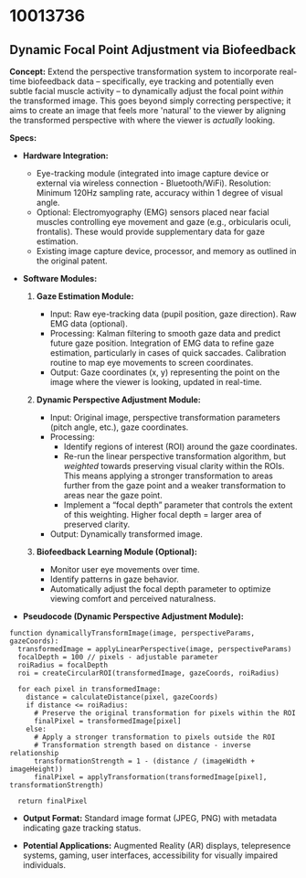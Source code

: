 # 10013736

## Dynamic Focal Point Adjustment via Biofeedback

**Concept:** Extend the perspective transformation system to incorporate real-time biofeedback data – specifically, eye tracking and potentially even subtle facial muscle activity – to dynamically adjust the focal point *within* the transformed image. This goes beyond simply correcting perspective; it aims to create an image that feels more 'natural' to the viewer by aligning the transformed perspective with where the viewer is *actually* looking.

**Specs:**

*   **Hardware Integration:**
    *   Eye-tracking module (integrated into image capture device or external via wireless connection - Bluetooth/WiFi). Resolution: Minimum 120Hz sampling rate, accuracy within 1 degree of visual angle.
    *   Optional: Electromyography (EMG) sensors placed near facial muscles controlling eye movement and gaze (e.g., orbicularis oculi, frontalis). These would provide supplementary data for gaze estimation.
    *   Existing image capture device, processor, and memory as outlined in the original patent.

*   **Software Modules:**

    1.  **Gaze Estimation Module:**
        *   Input: Raw eye-tracking data (pupil position, gaze direction). Raw EMG data (optional).
        *   Processing: Kalman filtering to smooth gaze data and predict future gaze position.  Integration of EMG data to refine gaze estimation, particularly in cases of quick saccades.  Calibration routine to map eye movements to screen coordinates.
        *   Output:  Gaze coordinates (x, y) representing the point on the image where the viewer is looking, updated in real-time.

    2.  **Dynamic Perspective Adjustment Module:**
        *   Input: Original image, perspective transformation parameters (pitch angle, etc.), gaze coordinates.
        *   Processing:
            *   Identify regions of interest (ROI) around the gaze coordinates.
            *   Re-run the linear perspective transformation algorithm, but *weighted* towards preserving visual clarity within the ROIs. This means applying a stronger transformation to areas further from the gaze point and a weaker transformation to areas near the gaze point.
            *   Implement a “focal depth” parameter that controls the extent of this weighting. Higher focal depth = larger area of preserved clarity.
        *   Output: Dynamically transformed image.

    3.  **Biofeedback Learning Module (Optional):**
        *   Monitor user eye movements over time.
        *   Identify patterns in gaze behavior.
        *   Automatically adjust the focal depth parameter to optimize viewing comfort and perceived naturalness.

*   **Pseudocode (Dynamic Perspective Adjustment Module):**

```
function dynamicallyTransformImage(image, perspectiveParams, gazeCoords):
  transformedImage = applyLinearPerspective(image, perspectiveParams)
  focalDepth = 100 // pixels - adjustable parameter
  roiRadius = focalDepth
  roi = createCircularROI(transformedImage, gazeCoords, roiRadius)

  for each pixel in transformedImage:
    distance = calculateDistance(pixel, gazeCoords)
    if distance <= roiRadius:
      # Preserve the original transformation for pixels within the ROI
      finalPixel = transformedImage[pixel]
    else:
      # Apply a stronger transformation to pixels outside the ROI
      # Transformation strength based on distance - inverse relationship
      transformationStrength = 1 - (distance / (imageWidth + imageHeight))
      finalPixel = applyTransformation(transformedImage[pixel], transformationStrength)

  return finalPixel
```

*   **Output Format:** Standard image format (JPEG, PNG) with metadata indicating gaze tracking status.

* **Potential Applications:** Augmented Reality (AR) displays, telepresence systems, gaming, user interfaces, accessibility for visually impaired individuals.